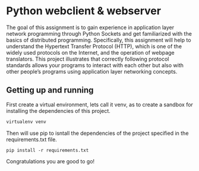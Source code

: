 # Python webclient & webserver
The goal of this assignment is to gain experience in application layer network programming through Python Sockets and get familiarized with the basics of distributed programming. Specifically, this assignment will help to understand the Hypertext Transfer Protocol (HTTP), which is one of the widely used protocols on the Internet, and the operation of webpage translators. This project illustrates that correctly following protocol standards allows your programs to interact with each other but also with other people’s programs using application layer networking concepts.

## Getting up and running
First create a virtual environment, lets call it venv, as to create a sandbox for installing the dependencies of this project.
````bash
virtualenv venv
````
Then will use pip to isntall the dependencies of the project specified in the requirements.txt file.
````
pip install -r requirements.txt
````

Congratulations you are good to go!
